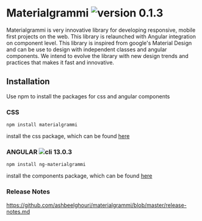 # Materialgrammi ![version 0.1.3](https://img.shields.io/badge/version-0.1.3-orange)
Materialgrammi is very innovative library for developing responsive, mobile first projects on the web. This library is relaunched with Angular integration on component level. This library is inspired from google's Material Design and can be use to design with independent classes and angular components. We intend to evolve the library with new design trends and practices that makes it fast and innovative.

## Installation
Use npm to install the packages for css and angular components

### CSS
```bash:js
npm install materialgrammi
```

install the css package, which can be found [here](https://www.npmjs.com/package/materialgrammi)

### ANGULAR ![cli 13.0.3](https://img.shields.io/badge/cli-13.0.3-blue)
```bash:js
npm install ng-materialgrammi
```

install the components package, which can be found [here](https://www.npmjs.com/package/ng-materialgrammi)

### Release Notes
https://github.com/ashbeelghouri/materialgrammi/blob/master/release-notes.md
